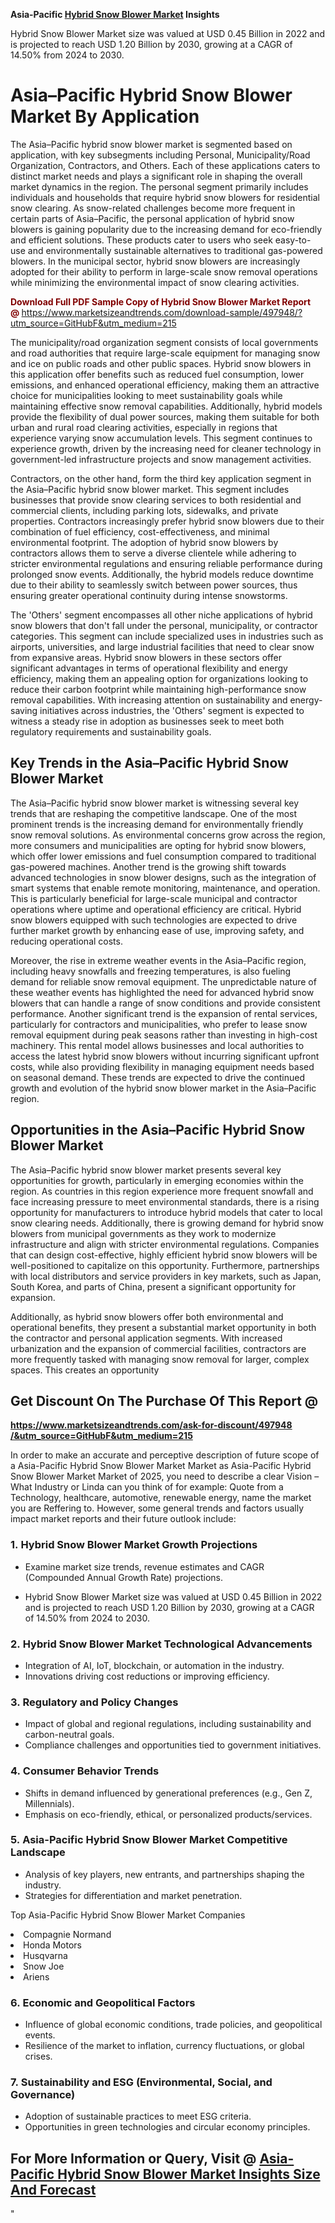 <p><strong>Asia-Pacific&nbsp;<a href=""https://www.marketsizeandtrends.com/download-sample/497948/&amp;utm_source=GitHubF&amp;utm_medium=215"">Hybrid Snow Blower Market</a> Insights</strong></p><p>Hybrid Snow Blower Market size was valued at USD 0.45 Billion in 2022 and is projected to reach USD 1.20 Billion by 2030, growing at a CAGR of 14.50% from 2024 to 2030.</p><p><h1>Asia–Pacific Hybrid Snow Blower Market By Application</h1><p>The Asia–Pacific hybrid snow blower market is segmented based on application, with key subsegments including Personal, Municipality/Road Organization, Contractors, and Others. Each of these applications caters to distinct market needs and plays a significant role in shaping the overall market dynamics in the region. The personal segment primarily includes individuals and households that require hybrid snow blowers for residential snow clearing. As snow-related challenges become more frequent in certain parts of Asia–Pacific, the personal application of hybrid snow blowers is gaining popularity due to the increasing demand for eco-friendly and efficient solutions. These products cater to users who seek easy-to-use and environmentally sustainable alternatives to traditional gas-powered blowers. In the municipal sector, hybrid snow blowers are increasingly adopted for their ability to perform in large-scale snow removal operations while minimizing the environmental impact of snow clearing activities.</p><p><p><strong><span style="color: #800000;">Download Full PDF Sample Copy of Hybrid Snow Blower Market Report @</span>&nbsp;</strong><a href="https://www.marketsizeandtrends.com/download-sample/497948/?utm_source=GitHubF&amp;utm_medium=215" target="_blank">https://www.marketsizeandtrends.com/download-sample/497948/?utm_source=GitHubF&amp;utm_medium=215</a></p></p><p>The municipality/road organization segment consists of local governments and road authorities that require large-scale equipment for managing snow and ice on public roads and other public spaces. Hybrid snow blowers in this application offer benefits such as reduced fuel consumption, lower emissions, and enhanced operational efficiency, making them an attractive choice for municipalities looking to meet sustainability goals while maintaining effective snow removal capabilities. Additionally, hybrid models provide the flexibility of dual power sources, making them suitable for both urban and rural road clearing activities, especially in regions that experience varying snow accumulation levels. This segment continues to experience growth, driven by the increasing need for cleaner technology in government-led infrastructure projects and snow management activities.<p>Contractors, on the other hand, form the third key application segment in the Asia–Pacific hybrid snow blower market. This segment includes businesses that provide snow clearing services to both residential and commercial clients, including parking lots, sidewalks, and private properties. Contractors increasingly prefer hybrid snow blowers due to their combination of fuel efficiency, cost-effectiveness, and minimal environmental footprint. The adoption of hybrid snow blowers by contractors allows them to serve a diverse clientele while adhering to stricter environmental regulations and ensuring reliable performance during prolonged snow events. Additionally, the hybrid models reduce downtime due to their ability to seamlessly switch between power sources, thus ensuring greater operational continuity during intense snowstorms.<p>The 'Others' segment encompasses all other niche applications of hybrid snow blowers that don't fall under the personal, municipality, or contractor categories. This segment can include specialized uses in industries such as airports, universities, and large industrial facilities that need to clear snow from expansive areas. Hybrid snow blowers in these sectors offer significant advantages in terms of operational flexibility and energy efficiency, making them an appealing option for organizations looking to reduce their carbon footprint while maintaining high-performance snow removal capabilities. With increasing attention on sustainability and energy-saving initiatives across industries, the 'Others' segment is expected to witness a steady rise in adoption as businesses seek to meet both regulatory requirements and sustainability goals.</p><h2>Key Trends in the Asia–Pacific Hybrid Snow Blower Market</h2><p>The Asia–Pacific hybrid snow blower market is witnessing several key trends that are reshaping the competitive landscape. One of the most prominent trends is the increasing demand for environmentally friendly snow removal solutions. As environmental concerns grow across the region, more consumers and municipalities are opting for hybrid snow blowers, which offer lower emissions and fuel consumption compared to traditional gas-powered machines. Another trend is the growing shift towards advanced technologies in snow blower designs, such as the integration of smart systems that enable remote monitoring, maintenance, and operation. This is particularly beneficial for large-scale municipal and contractor operations where uptime and operational efficiency are critical. Hybrid snow blowers equipped with such technologies are expected to drive further market growth by enhancing ease of use, improving safety, and reducing operational costs.</p><p>Moreover, the rise in extreme weather events in the Asia–Pacific region, including heavy snowfalls and freezing temperatures, is also fueling demand for reliable snow removal equipment. The unpredictable nature of these weather events has highlighted the need for advanced hybrid snow blowers that can handle a range of snow conditions and provide consistent performance. Another significant trend is the expansion of rental services, particularly for contractors and municipalities, who prefer to lease snow removal equipment during peak seasons rather than investing in high-cost machinery. This rental model allows businesses and local authorities to access the latest hybrid snow blowers without incurring significant upfront costs, while also providing flexibility in managing equipment needs based on seasonal demand. These trends are expected to drive the continued growth and evolution of the hybrid snow blower market in the Asia–Pacific region.</p><h2>Opportunities in the Asia–Pacific Hybrid Snow Blower Market</h2><p>The Asia–Pacific hybrid snow blower market presents several key opportunities for growth, particularly in emerging economies within the region. As countries in this region experience more frequent snowfall and face increasing pressure to meet environmental standards, there is a rising opportunity for manufacturers to introduce hybrid models that cater to local snow clearing needs. Additionally, there is growing demand for hybrid snow blowers from municipal governments as they work to modernize infrastructure and align with stricter environmental regulations. Companies that can design cost-effective, highly efficient hybrid snow blowers will be well-positioned to capitalize on this opportunity. Furthermore, partnerships with local distributors and service providers in key markets, such as Japan, South Korea, and parts of China, present a significant opportunity for expansion.</p><p>Additionally, as hybrid snow blowers offer both environmental and operational benefits, they present a substantial market opportunity in both the contractor and personal application segments. With increased urbanization and the expansion of commercial facilities, contractors are more frequently tasked with managing snow removal for larger, complex spaces. This creates an opportunity</p><h2><strong>Get Discount On The Purchase Of This Report @&nbsp;</strong></h2><p><strong><a href=""https://www.marketsizeandtrends.com/ask-for-discount/497948/&amp;utm_source=GitHubF&amp;utm_medium=215"" target=""_blank"">https://www.marketsizeandtrends.com/ask-for-discount/497948<br />/&amp;utm_source=GitHubF&amp;utm_medium=215</a></strong></p><p>In order to make an accurate and perceptive description of future scope of a Asia-Pacific&nbsp;Hybrid Snow Blower Market Market as Asia-Pacific&nbsp;Hybrid Snow Blower Market Market of 2025, you need to describe a clear Vision &ndash; What Industry or Linda can you think of for example: Quote from a Technology, healthcare, automotive, renewable energy, name the market you are Reffering to. However, some general trends and factors usually impact market reports and their future outlook include:</p><h3>1.&nbsp;<strong>Hybrid Snow Blower Market Growth Projections</strong></h3><ul><li>Examine market size trends, revenue estimates and CAGR (Compounded Annual Growth Rate) projections.</li><li><p>Hybrid Snow Blower Market size was valued at USD 0.45 Billion in 2022 and is projected to reach USD 1.20 Billion by 2030, growing at a CAGR of 14.50% from 2024 to 2030.</p></li></ul><h3>2.&nbsp;<strong>Hybrid Snow Blower Market Technological Advancements</strong></h3><ul><li>Integration of AI, IoT, blockchain, or automation in the industry.</li><li>Innovations driving cost reductions or improving efficiency.</li></ul><h3>3.&nbsp;<strong>Regulatory and Policy Changes</strong></h3><ul><li>Impact of global and regional regulations, including sustainability and carbon-neutral goals.</li><li>Compliance challenges and opportunities tied to government initiatives.</li></ul><h3>4.&nbsp;<strong>Consumer Behavior Trends</strong></h3><ul><li>Shifts in demand influenced by generational preferences (e.g., Gen Z, Millennials).</li><li>Emphasis on eco-friendly, ethical, or personalized products/services.</li></ul><h3>5.&nbsp;<strong>Asia-Pacific Hybrid Snow Blower Market Competitive Landscape</strong></h3><ul><li>Analysis of key players, new entrants, and partnerships shaping the industry.</li><li>Strategies for differentiation and market penetration.</li></ul><p data-pm-slice=""1 1 []"">Top Asia-Pacific Hybrid Snow Blower Market Companies</p><div data-test-id=""""><p><li>Compagnie Normand</li><li> Honda Motors</li><li> Husqvarna</li><li> Snow Joe</li><li> Ariens</li></p></div><h3>6.&nbsp;<strong>Economic and Geopolitical Factors</strong></h3><ul><li>Influence of global economic conditions, trade policies, and geopolitical events.</li><li>Resilience of the market to inflation, currency fluctuations, or global crises.</li></ul><h3>7.&nbsp;<strong>Sustainability and ESG (Environmental, Social, and Governance)</strong></h3><ul><li>Adoption of sustainable practices to meet ESG criteria.</li><li>Opportunities in green technologies and circular economy principles.</li></ul><h2><strong>For More Information or Query, Visit @&nbsp;</strong><a href=""https://www.verifiedmarketreports.com/product/hybrid-snow-blower-market/"" target=""_blank"">Asia-Pacific Hybrid Snow Blower Market Insights Size And Forecast</a></h2>"
